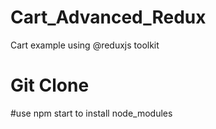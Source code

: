 # Cart_Advanced_Redux
Cart example using @reduxjs toolkit

# Git Clone
#use npm start to install node_modules 
